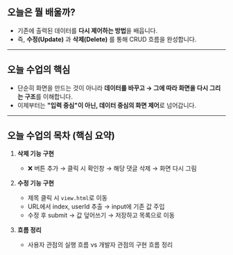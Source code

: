 ## 오늘은 뭘 배울까?

- 기존에 출력된 데이터를 **다시 제어하는 방법**을 배웁니다.
- 즉, **수정(Update)** 과 **삭제(Delete)** 를 통해
  CRUD 흐름을 완성합니다.

---

## 오늘 수업의 핵심

- 단순히 화면을 만드는 것이 아니라
  **데이터를 바꾸고 → 그에 따라 화면을 다시 그리는 구조**를 이해합니다.
- 이제부터는 **"입력 중심"이 아닌, 데이터 중심의 화면 제어**로 넘어갑니다.

---

## 오늘 수업의 목차 (핵심 요약)

1. **삭제 기능 구현**

   - ❌ 버튼 추가 → 클릭 시 확인창 → 해당 댓글 삭제 → 화면 다시 그림

2. **수정 기능 구현**

   - 제목 클릭 시 `view.html`로 이동
   - URL에서 index, userId 추출 → input에 기존 값 주입
   - 수정 후 submit → 값 덮어쓰기 → 저장하고 목록으로 이동

3. **흐름 정리**

   - 사용자 관점의 실행 흐름 vs 개발자 관점의 구현 흐름 정리
